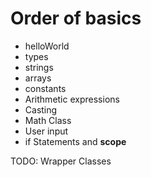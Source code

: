 
# Order of basics
* helloWorld
* types
* strings
* arrays
* constants
* Arithmetic expressions
* Casting
* Math Class
* User input
* if Statements and **scope**

TODO: Wrapper Classes